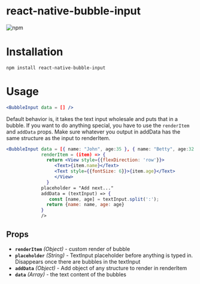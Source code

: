 # react-native-bubble-input
![npm](https://img.shields.io/npm/v/react-native-bubble-input)

# Installation

`npm install react-native-bubble-input`

# Usage

```jsx
<BubbleInput data = [] />
```
Default behavior is, it takes the text input wholesale and puts that in a bubble. If you want to do anything special, you have to use the `renderItem` and `addData` props. Make sure whatever you output in addData has the same structure as the input to renderItem.

```jsx
<BubbleInput data = [{ name: "John", age:35 }, { name: "Betty", age:32 }]
             renderItem = (item) => {
               return <View style={{flexDirection: 'row'}}>
                  <Text>{item.name}</Text>
                  <Text style={{fontSize: 6}}>{item.age}</Text>
                  </View>
               }
             placeholder = "Add next..."
             addData = (textInput) => {
                const [name, age] = textInput.split(':');
               return {name: name, age: age}
             }
             />
```
## Props

- **`renderItem`** _(Object)_ - custom render of bubble
- **`placeholder`** _(String)_ - TextInput placeholder before anything is typed in. Disappears once there are bubbles in the textInput
- **`addData`** _(Object)_ - Add object of any structure to render in renderItem
- **`data`** _(Array)_ - the text content of the bubbles
